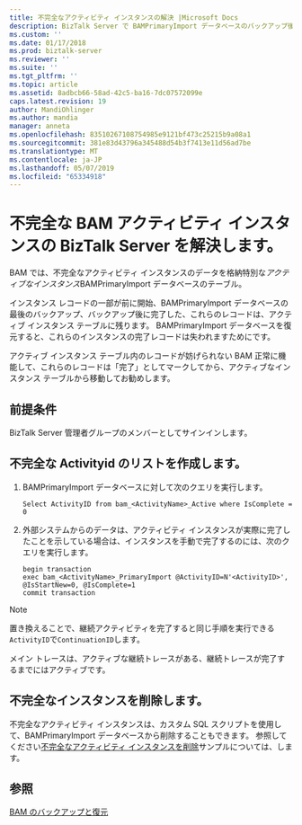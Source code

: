 ```yaml
---
title: 不完全なアクティビティ インスタンスの解決 |Microsoft Docs
description: BizTalk Server で BAMPrimaryImport データベースのバックアップ後に BAM アクティビティ インスタンスがアクティブなまま
ms.custom: ''
ms.date: 01/17/2018
ms.prod: biztalk-server
ms.reviewer: ''
ms.suite: ''
ms.tgt_pltfrm: ''
ms.topic: article
ms.assetid: 8adbcb66-58ad-42c5-ba16-7dc07572099e
caps.latest.revision: 19
author: MandiOhlinger
ms.author: mandia
manager: anneta
ms.openlocfilehash: 83510267108754985e9121bf473c25215b9a08a1
ms.sourcegitcommit: 381e83d43796a345488d54b3f7413e11d56ad7be
ms.translationtype: MT
ms.contentlocale: ja-JP
ms.lasthandoff: 05/07/2019
ms.locfileid: "65334918"
---
```

# <a name="resolve-incomplete-bam-activity-instances---biztalk-server"></a>不完全な BAM アクティビティ インスタンスの BizTalk Server を解決します。
BAM では、不完全なアクティビティ インスタンスのデータを格納特別な*アクティブなインスタンス*BAMPrimaryImport データベースのテーブル。  
  
 インスタンス レコードの一部が前に開始、BAMPrimaryImport データベースの最後のバックアップ、バックアップ後に完了した、これらのレコードは、アクティブ インスタンス テーブルに残ります。 BAMPrimaryImport データベースを復元すると、これらのインスタンスの完了レコードは失われますためにです。  
  
 アクティブ インスタンス テーブル内のレコードが妨げられない BAM 正常に機能して、これらのレコードは「完了」としてマークしてから、アクティブなインスタンス テーブルから移動してお勧めします。  
  
## <a name="prerequisites"></a>前提条件  
BizTalk Server 管理者グループのメンバーとしてサインインします。  
  
## <a name="create-a-list-of-incomplete-activityids"></a>不完全な Activityid のリストを作成します。 
  
1.  BAMPrimaryImport データベースに対して次のクエリを実行します。  
  
    ```  
    Select ActivityID from bam_<ActivityName>_Active where IsComplete = 0  
    ```  
  
2.  外部システムからのデータは、アクティビティ インスタンスが実際に完了したことを示している場合は、インスタンスを手動で完了するのには、次のクエリを実行します。  
  
    ```  
    begin transaction
    exec bam_<ActivityName>_PrimaryImport @ActivityID=N'<ActivityID>', @IsStartNew=0, @IsComplete=1  
    commit transaction
    ```  
  
> [!NOTE]
>  置き換えることで、継続アクティビティを完了すると同じ手順を実行できる`ActivityID`で`ContinuationID`します。  
> 
>  メイン トレースは、アクティブな継続トレースがある、継続トレースが完了するまでにはアクティブです。  

## <a name="remove-incomplete-instances"></a>不完全なインスタンスを削除します。
不完全なアクティビティ インスタンスは、カスタム SQL スクリプトを使用して、BAMPrimaryImport データベースから削除することもできます。 参照してください[不完全なアクティビティ インスタンスを削除](how-to-remove-incomplete-activity-instances.md)サンプルについては、します。

## <a name="see-also"></a>参照  
 [BAM のバックアップと復元](../core/backing-up-and-restoring-bam.md)
